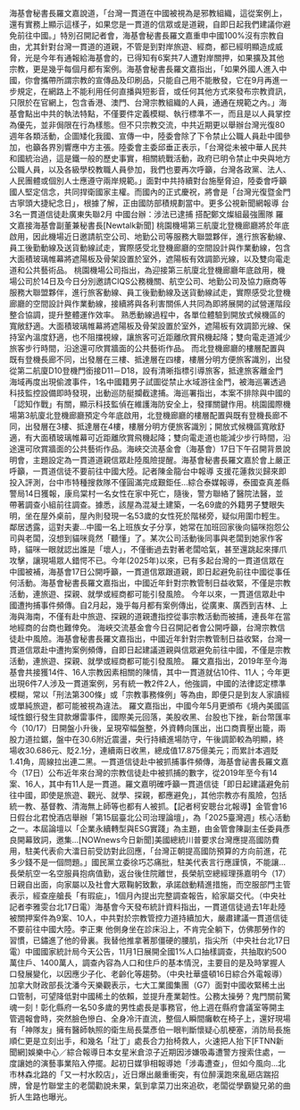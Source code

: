 海基會秘書長羅文嘉說道，「台灣一貫道在中國被視為是邪教組織，這從案例上，還有實務上顯示這樣子，如果您是一貫道的信眾或是道親，自即日起我們建議你避免前往中國。」特別召開記者會，海基會秘書長羅文嘉重申中國100%沒有宗教自由，尤其針對台灣一貫道的道親，不管是到對岸旅遊、經商，都已經明顯造成威脅，光是今年有通報給海基會的，已得知有6案共7人遭對岸關押，如果擴及其他宗教，更是幾乎每個月都有案例。海基會秘書長羅文嘉指出，「如果外國人進入中國，你會攜帶所謂宗教的宣傳品及印刷品，只能自己用不能散發，它在9月再進一步規定，在網路上不能利用任何直播與短影音，或任何其他方式來發布宗教資訊，只限於在官網上，包含香港、澳門、台灣宗教組織的人員，通通在規範之內。」海基會點出中共的執法特點，不僅要件定義模糊、執行標準不一，而且是以人員掌控為優先，並非侷限在行為樣態。但不只宗教交流，中共近期更以舉辦台灣光復80週年各類活動，企圖矮化我國、宣傳一中，陸委會除了下令禁止公職人員赴中國參加，也籲各界別響應中方主張。陸委會主委邱垂正表示，「台灣從未被中華人民共和國統治過，這是鐵一般的歷史事實，相關統戰活動，政府已明令禁止中央與地方公職人員，以及各級學校教職人員參加，我們也要再次呼籲，台灣各政黨、法人、人民團體或個別人士應遵守兩岸規範。」面對中共持續對台施壓脅迫，陸委會呼籲國人堅定信念，共同捍衛國家主權。而國內的正式慶祝，將會是「台灣光復暨金門古寧頭大捷紀念日」，根據了解，正由國防部積規劃當中。更多公視新聞網報導 台3名一貫道信徒赴廣東失聯2月 中國台辦：涉法已逮捕 搭配鄭文燦組最強團隊 羅文嘉接海基會副董兼秘書長[Newtalk新聞] 桃園機場第三航廈北登機廊廳將於年底啟用，因此機場近日邀請航空公司、地勤公司等服務大聯盟夥伴，進行旅客動線、員工後勤動線及送貨動線試走，實際感受北登機廊廳的空間設計與作業動線，包含大面積玻璃帷幕將遮陽板及骨架設置於室外，遮陽板有效調節光線，以及雙向電走道和公共藝術品。 桃園機場公司指出，為迎接第三航廈北登機廊廳年底啟用，機場公司於14日及今日分別邀請CIQS公務機關、航空公司、地勤公司及協力廠商等服務大聯盟夥伴，進行旅客動線、員工後勤動線及送貨動線試走，實際感受北登機廊廳的空間設計與作業動線，接續將與各利害關係人共同為即將展開的試營運階段整合協調，提升整體運作效率。 熟悉動線過程中，各單位體驗到開放式候機區的寬敞舒適。大面積玻璃帷幕將遮陽板及骨架設置於室外，遮陽板有效調節光線、保持室內溫度舒適，也不阻擋視線，讓旅客可近距離欣賞飛機起降；雙向電走道減少旅客步行時間，沿途還可欣賞牆面的公共藝術作品。 而北登機廊廳的樓層配置與既有登機長廊不同，出發層在三樓、抵達層在四樓，樓層分明方便旅客識別，出發從第二航廈D10登機門銜接D11－D18，設有清晰指標引導旅客，抵達旅客離金門海域再度出現偷渡事件，1名中國籍男子試圖從禁止水域游往金門，被海巡署透過科技監控設備即時發現，出動巡防艇攔截逮捕。海巡署指出，本案不排除與中國的「認知作戰」有關，顯示科技監偵在維護海防安全上，發揮關鍵作用。桃園國際機場第3航廈北登機廊廳預定今年底啟用，北登機廊廳的樓層配置與既有登機長廊不同，出發層在3樓、抵達層在4樓，樓層分明方便旅客識別；開放式候機區寬敞舒適，有大面積玻璃帷幕可近距離欣賞飛機起降；雙向電走道也能減少步行時間，沿途還可欣賞牆面的公共藝術作品。海峽交流基金會（海基會）17日下午召開背景說明會，主題設定為一貫道道親信眾赴陸風險提醒。海基會秘書長羅文嘉於會上嚴正呼籲，一貫道信徒不要前往中國大陸。記者陳金龍∕台中報導 支援花蓮救災歸來即投入評測，台中市特種搜救隊不僅圓滿完成艱鉅任…綜合泰媒報導，泰國查真差縣警局14日獲報，康烏棠村一名女性在家中死亡，隨後，警方聯絡了醫院法醫，並帶著調查小組前往調查。據悉，該屋為混凝土建築，一名69歲的外籍男子雙眼失明，坐在屋外桌前，屋內則發現一名53歲的女性死於階梯旁，疑似用圍巾輕生。鄰居透露，這對夫妻...中國一名上班族女子分享，她常在加班回家後向貓咪抱怨公司與老闆，沒想到貓咪竟然「聽懂」了。某次公司活動後同事與老闆到她家作客時，貓咪一眼就認出誰是「壞人」，不僅衝過去對著老闆哈氣，甚至還跳起來揮爪攻擊，讓現場眾人錯愕不已。今年(2025年)以來，已有多起台灣的一貫道信眾在中國被補，海基會17日公開呼籲，一貫道信眾跟道親，即日起避免前往中國從事任何活動。海基會秘書長羅文嘉指出，中國近年針對宗教管制日益收緊，不僅是宗教活動，連旅遊、探親、就學或經商都可能引發風險。 今年以來，一貫道信眾赴中國遭拘捕事件頻傳。自2月起，幾乎每月都有案例傳出，從廣東、廣西到吉林、上海與海南，不僅有赴中旅遊、探親的道親遭指控從事宗教活動而被捕，連長年在當地經商的台商也難倖免。 海峽交流基金會今日召開記者會公開呼籲，台灣宗教信徒赴中風險。海基會秘書長羅文嘉指出，中國近年針對宗教管制日益收緊，台灣一貫道信眾赴中遭拘案例頻傳，自即日起建議道親與信眾避免前往中國，不僅是宗教活動，連旅遊、探親、就學或經商都可能引發風險。 羅文嘉指出，2019年至今海基會共接獲14件、16人宗教因素相關的陳情，其中一貫道就佔10件、11人；今年更出現6件7人涉及一貫道案例，另有統一教2件2人，他強調，中國的法律認定標準模糊，常以「刑法第300條」或「宗教事務條例」等為由，即便只是到友人家讀經或單純旅遊，都可能被視為違法。 羅文嘉指出，中國今年5月更頒布《境內美國區域性銀行發生貸款爆雷事件，國際美元回落，美股收黑、台股也下挫，新台幣匯率今（10/17）日開盤小升後，呈現窄幅盤整，外資轉向匯出，出口商賣壓出籠，兩股力道拉鋸，盤中在30.6附近震盪，央行持續進場防守，午後調節較為明顯，終場收30.686元、貶2.1分，連續兩日收黑，總成值17.875億美元；而累計本週貶1.41角，周線拉出連二黑。一貫道信徒赴中被抓捕事件頻傳，海基會祕書長羅文嘉今（17日）公布近年來台灣的宗教信徒赴中被抓捕的數字，從2019年至今有14案、16人，其中有11人是一貫道。羅文嘉明確呼籲一貫道信徒「即日起建議避免前往中國，即使是旅遊、觀光、就學、探親，都應避免」，其他宗教亦有風險，包括統一教、基督教、清海無上師等也都有人被抓。【記者柯安聰台北報導】金管會16日假台北君悅酒店舉辦「第15屆臺北公司治理論壇」，為「2025臺灣週」核心活動之一。本屆論壇以「企業永續轉型與ESG實踐」為主題，由金管會陳副主任委員彥良開幕致詞，邀集...[NOWnews今日新聞]美國總統川普要求台灣應提高國防費用，駐美代表俞大㵢日前受訪對此回應，「台灣正朝提高國防預算的方向前進，花多少錢不是一個問題。」國民黨立委徐巧芯痛批，駐美代表言行應謹慎，不能讓...長榮航空一名空服員抱病值勤，返台後住院離世，長榮航空總經理孫嘉明今（17）日親自出面，向家屬以及社會大眾鞠躬致歉，承諾啟動精進措施，而空服部門主管表示，經查座艙長「有瑕疵」，1個月內提出完整調查報告，給家屬交代。（中央社記者李雅雯台北17日電）海基會今天發布統計資料指出，一貫道信徒過去1年赴陸被關押案件為9案、10人，中共對於宗教管控力道持續加大，嚴肅建議一貫道信徒不要前往中國大陸。李正東 他側身坐在診床沿上，不肯完全躺下，仿佛那勞作的習慣，已鏽進了他的骨裏。我替他推拿著那僵硬的腰肌，指尖所（中央社台北17日電）中國國家統計局今天公告，11月1日展開全國1%人口抽樣調查，共抽取約500萬住戶、1400萬人，調查內容為人口和住戶的基本情況，主要目的是及時掌握人口發展變化，以因應少子化、老齡化等趨勢。（中央社華盛頓16日綜合外電報導）加拿大財政部長沈潘今天樂觀表示，七大工業國集團（G7）面對中國收緊稀土出口管制，可望降低對中國稀土的依賴，並提升產業韌性。公務太操勞？鬼門關前驚魂一刻！彰化縣府一名50多歲的男性處長是事務官，他上週在縣府會議室等開主管週報會時，突然臉色慘白、全身冷汗直流，整個人瞬間癱軟在椅子上，還好現場有「神隊友」擁有醫師執照的衛生局長葉彥伯一眼判斷懷疑心肌梗塞，消防局長施順仁更是立刻出手，和幾名「壯丁」處長合力抬椅救人，火速把人抬下[FTNN新聞網]娛樂中心／綜合報導日本女星米倉涼子近期因涉嫌吸毒遭警方搜索住處，一度讓她的演藝事業陷入停擺。起初日媒爭相報導她「涉毒遭查」，但如今風向...北市林森北路的「又一村水餃店」，近日爆出嚴重衝突，有位醉漢跑來亂砸店踹招牌，曾是竹聯堂主的老闆勸說未果，氣到拿菜刀出來追砍，老闆從學霸變兄弟的曲折人生路也曝光。
